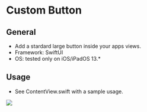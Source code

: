 # Custom Button

## General
- Add a stardard large button inside your apps views.
- Framework: SwiftUI
- OS: tested only on iOS/iPadOS 13.*

## Usage
- See ContentView.swift with a sample usage. 

![](https://github.com/ramonteiro/SwiftViews/blob/master/CustomButton/button.gif)

